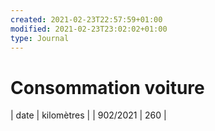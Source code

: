 ```yaml
---
created: 2021-02-23T22:57:59+01:00
modified: 2021-02-23T23:02:02+01:00
type: Journal
---
```


# Consommation voiture

| date | kilomètres |
| 902/2021 | 260 |